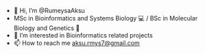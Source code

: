 - 👋 Hi, I’m @RumeysaAksu
- MSc in Bioinformatics and Systems Biology 💻 / BSc in Molecular Biology and Genetics 🧬
- 👀 I’m interested in Bioinformatics related projects
- 📫 How to reach me aksu.rmys7@gmail.com
<!---
RumeysaAksu/RumeysaAksu is a ✨ special ✨ repository because its `README.md` (this file) appears on your GitHub profile.
You can click the Preview link to take a look at your changes.
--->
